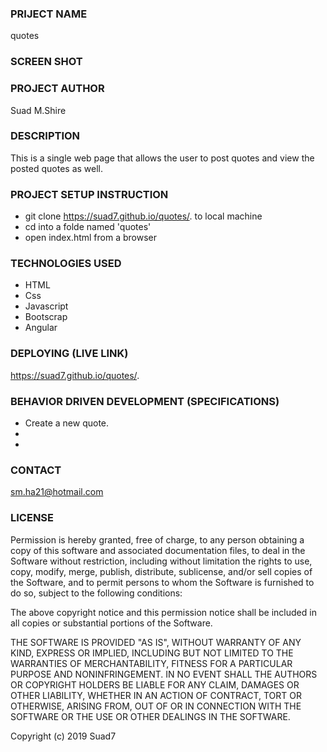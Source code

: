 ### PRIJECT NAME
quotes
### SCREEN SHOT

### PROJECT AUTHOR
Suad M.Shire
### DESCRIPTION
This is a single web page that allows the user to post quotes and view the posted quotes as well.
### PROJECT SETUP INSTRUCTION
- git clone https://suad7.github.io/quotes/. to local machine
- cd into a folde named 'quotes'
- open index.html from a browser
### TECHNOLOGIES USED
- HTML
- Css
- Javascript
- Bootscrap
- Angular
### DEPLOYING (LIVE LINK)
https://suad7.github.io/quotes/.
### BEHAVIOR DRIVEN DEVELOPMENT (SPECIFICATIONS)
-  Create a new quote.
- 
-
### CONTACT 
sm.ha21@hotmail.com
### LICENSE 
Permission is hereby granted, free of charge, to any person obtaining a copy of this software and associated documentation files, to deal in the Software without restriction, including without limitation the rights to use, copy, modify, merge, publish, distribute, sublicense, and/or sell copies of the Software, and to permit persons to whom the Software is furnished to do so, subject to the following conditions:

The above copyright notice and this permission notice shall be included in all copies or substantial portions of the Software.

THE SOFTWARE IS PROVIDED "AS IS", WITHOUT WARRANTY OF ANY KIND, EXPRESS OR IMPLIED, INCLUDING BUT NOT LIMITED TO THE WARRANTIES OF MERCHANTABILITY, FITNESS FOR A PARTICULAR PURPOSE AND NONINFRINGEMENT. IN NO EVENT SHALL THE AUTHORS OR COPYRIGHT HOLDERS BE LIABLE FOR ANY CLAIM, DAMAGES OR OTHER LIABILITY, WHETHER IN AN ACTION OF CONTRACT, TORT OR OTHERWISE, ARISING FROM, OUT OF OR IN CONNECTION WITH THE SOFTWARE OR THE USE OR OTHER DEALINGS IN THE SOFTWARE.

Copyright (c) 2019 Suad7